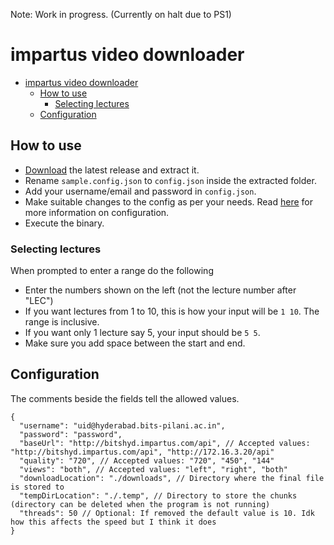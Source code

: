 Note: Work in progress. (Currently on halt due to PS1)

# impartus video downloader

*   [impartus video downloader](#impartus-video-downloader)
    *   [How to use](#how-to-use)
        *   [Selecting lectures](#selecting-lectures)
    *   [Configuration](#configuration)

## How to use

*   [Download](https://github.com/pnicto/impartus-video-downloader/releases/latest) the latest release and extract it.
*   Rename `sample.config.json` to `config.json` inside the extracted folder.
*   Add your username/email and password in `config.json`.
*   Make suitable changes to the config as per your needs. Read [here](#configuration) for more information on configuration.
*   Execute the binary.

### Selecting lectures

When prompted to enter a range do the following

*   Enter the numbers shown on the left (not the lecture number after "LEC")
*   If you want lectures from 1 to 10, this is how your input will be `1 10`. The range is inclusive.
*   If you want only 1 lecture say 5, your input should be `5 5`.
*   Make sure you add space between the start and end.

## Configuration

The comments beside the fields tell the allowed values.

```jsonc
{
  "username": "uid@hyderabad.bits-pilani.ac.in",
  "password": "password",
  "baseUrl": "http://bitshyd.impartus.com/api", // Accepted values: "http://bitshyd.impartus.com/api", "http://172.16.3.20/api"
  "quality": "720", // Accepted values: "720", "450", "144"
  "views": "both", // Accepted values: "left", "right", "both"
  "downloadLocation": "./downloads", // Directory where the final file is stored to
  "tempDirLocation": "./.temp", // Directory to store the chunks (directory can be deleted when the program is not running)
  "threads": 50 // Optional: If removed the default value is 10. Idk how this affects the speed but I think it does
}
```
